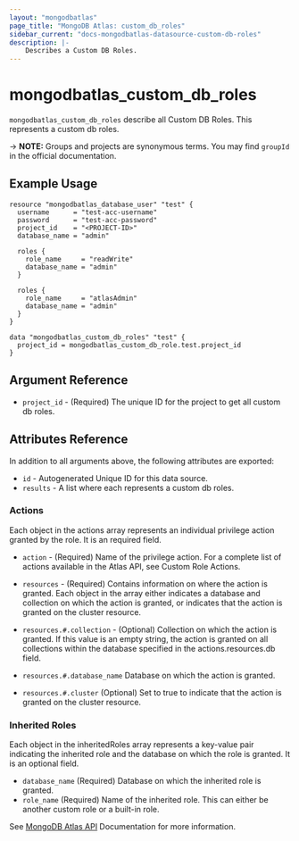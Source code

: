 ```yaml
---
layout: "mongodbatlas"
page_title: "MongoDB Atlas: custom_db_roles"
sidebar_current: "docs-mongodbatlas-datasource-custom-db-roles"
description: |-
    Describes a Custom DB Roles.
---
```


# mongodbatlas_custom_db_roles

`mongodbatlas_custom_db_roles` describe all Custom DB Roles. This represents a custom db roles.

-> **NOTE:** Groups and projects are synonymous terms. You may find `groupId` in the official documentation.

## Example Usage

```hcl
resource "mongodbatlas_database_user" "test" {
  username      = "test-acc-username"
  password      = "test-acc-password"
  project_id    = "<PROJECT-ID>"
  database_name = "admin"

  roles {
    role_name     = "readWrite"
    database_name = "admin"
  }

  roles {
    role_name     = "atlasAdmin"
    database_name = "admin"
  }
}

data "mongodbatlas_custom_db_roles" "test" {
  project_id = mongodbatlas_custom_db_role.test.project_id
}
```

## Argument Reference

* `project_id` - (Required) The unique ID for the project to get all custom db roles.

## Attributes Reference

In addition to all arguments above, the following attributes are exported:

* `id` - Autogenerated Unique ID for this data source.
* `results` - A list where each represents a custom db roles.

### Actions
Each object in the actions array represents an individual privilege action granted by the role. It is an required field.

* `action` - (Required) Name of the privilege action. For a complete list of actions available in the Atlas API, see Custom Role Actions.

* `resources` - (Required) Contains information on where the action is granted. Each object in the array either indicates a database and collection on which the action is granted, or indicates that the action is granted on the cluster resource.

* `resources.#.collection` - (Optional) Collection on which the action is granted. If this value is an empty string, the action is granted on all collections within the database specified in the actions.resources.db field.

* `resources.#.database_name`	Database on which the action is granted.

* `resources.#.cluster`	(Optional) Set to true to indicate that the action is granted on the cluster resource.

### Inherited Roles
Each object in the inheritedRoles array represents a key-value pair indicating the inherited role and the database on which the role is granted. It is an optional field.

* `database_name` (Required) Database on which the inherited role is granted.
* `role_name`	(Required) Name of the inherited role. This can either be another custom role or a built-in role.

See [MongoDB Atlas API](https://docs.atlas.mongodb.com/reference/api/custom-roles-get-all-roles/) Documentation for more information.